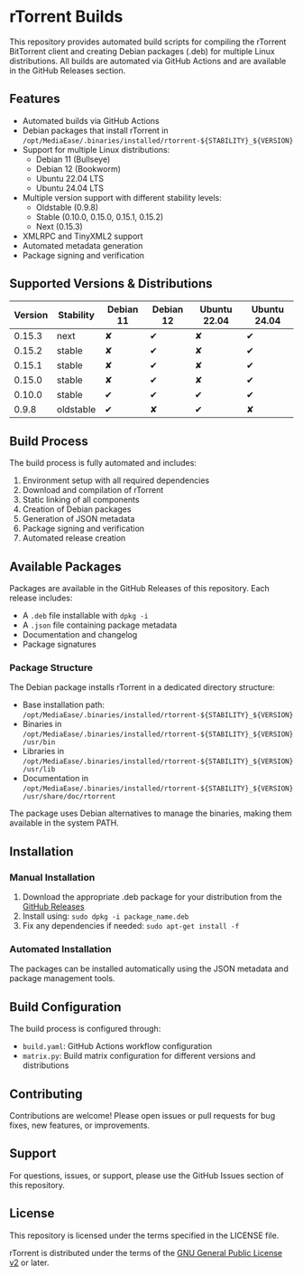 # rTorrent Builds

This repository provides automated build scripts for compiling the rTorrent BitTorrent client and creating Debian packages (.deb) for multiple Linux distributions. All builds are automated via GitHub Actions and are available in the GitHub Releases section.

## Features

- Automated builds via GitHub Actions
- Debian packages that install rTorrent in `/opt/MediaEase/.binaries/installed/rtorrent-${STABILITY}_${VERSION}`
- Support for multiple Linux distributions:
  - Debian 11 (Bullseye)
  - Debian 12 (Bookworm)
  - Ubuntu 22.04 LTS
  - Ubuntu 24.04 LTS
- Multiple version support with different stability levels:
  - Oldstable (0.9.8)
  - Stable (0.10.0, 0.15.0, 0.15.1, 0.15.2)
  - Next (0.15.3)
- XMLRPC and TinyXML2 support
- Automated metadata generation
- Package signing and verification

## Supported Versions & Distributions

| Version    | Stability  | Debian 11 | Debian 12 | Ubuntu 22.04 | Ubuntu 24.04 |
|------------|------------|-----------|-----------|--------------|--------------|
| 0.15.3     | next       |     ✘     |     ✔     |      ✘       |      ✔       |
| 0.15.2     | stable     |     ✘     |     ✔     |      ✘       |      ✔       |
| 0.15.1     | stable     |     ✘     |     ✔     |      ✘       |      ✔       |
| 0.15.0     | stable     |     ✘     |     ✔     |      ✘       |      ✔       |
| 0.10.0     | stable     |     ✔     |     ✔     |      ✔       |      ✔       |
| 0.9.8      | oldstable  |     ✔     |     ✘     |      ✔       |      ✘       |

## Build Process

The build process is fully automated and includes:
1. Environment setup with all required dependencies
2. Download and compilation of rTorrent
3. Static linking of all components
4. Creation of Debian packages
5. Generation of JSON metadata
6. Package signing and verification
7. Automated release creation

## Available Packages

Packages are available in the GitHub Releases of this repository. Each release includes:
- A `.deb` file installable with `dpkg -i`
- A `.json` file containing package metadata
- Documentation and changelog
- Package signatures

### Package Structure

The Debian package installs rTorrent in a dedicated directory structure:
- Base installation path: `/opt/MediaEase/.binaries/installed/rtorrent-${STABILITY}_${VERSION}`
- Binaries in `/opt/MediaEase/.binaries/installed/rtorrent-${STABILITY}_${VERSION}/usr/bin`
- Libraries in `/opt/MediaEase/.binaries/installed/rtorrent-${STABILITY}_${VERSION}/usr/lib`
- Documentation in `/opt/MediaEase/.binaries/installed/rtorrent-${STABILITY}_${VERSION}/usr/share/doc/rtorrent`

The package uses Debian alternatives to manage the binaries, making them available in the system PATH.

## Installation

### Manual Installation
1. Download the appropriate .deb package for your distribution from the [GitHub Releases](../../releases)
2. Install using: `sudo dpkg -i package_name.deb`
3. Fix any dependencies if needed: `sudo apt-get install -f`

### Automated Installation
The packages can be installed automatically using the JSON metadata and package management tools.

## Build Configuration

The build process is configured through:
- `build.yaml`: GitHub Actions workflow configuration
- `matrix.py`: Build matrix configuration for different versions and distributions

## Contributing

Contributions are welcome! Please open issues or pull requests for bug fixes, new features, or improvements.

## Support

For questions, issues, or support, please use the GitHub Issues section of this repository.

## License

This repository is licensed under the terms specified in the LICENSE file.

rTorrent is distributed under the terms of the [GNU General Public License v2](https://www.gnu.org/licenses/gpl-2.0.html) or later. 
